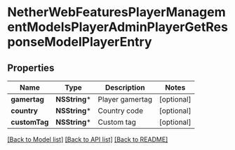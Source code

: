 # NetherWebFeaturesPlayerManagementModelsPlayerAdminPlayerGetResponseModelPlayerEntry

## Properties
Name | Type | Description | Notes
------------ | ------------- | ------------- | -------------
**gamertag** | **NSString*** | Player gamertag | [optional] 
**country** | **NSString*** | Country code | [optional] 
**customTag** | **NSString*** | Custom tag | [optional] 

[[Back to Model list]](../README.md#documentation-for-models) [[Back to API list]](../README.md#documentation-for-api-endpoints) [[Back to README]](../README.md)


